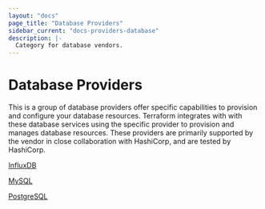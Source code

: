 ```yaml
---
layout: "docs"
page_title: "Database Providers"
sidebar_current: "docs-providers-database"
description: |-
  Category for database vendors.
---
```


# Database Providers

This is a group of database providers offer specific capabilities to provision
and configure your database resources. Terraform integrates with with these
database services using the specific provider to provision and manages database
resources. These providers are primarily supported by the vendor in close
collaboration with HashiCorp, and are tested by HashiCorp.


[InfluxDB](/docs/providers/influxdb/index.html)

[MySQL](/docs/providers/mysql/index.html)

[PostgreSQL](/docs/providers/postgresql/index.html)
